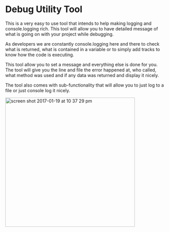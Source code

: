 # Debug Utility Tool
This is a very easy to use tool that intends to help making 
logging and console.logging rich. This tool will allow you 
to have detailed message of what is going on with your project 
while debugging.

As developers we are constantly console.logging here and there
to check what is returned, what is contained in a variable or 
to simply add tracks to know how the code is executing. 

This tool allow you to set a message and everything else is done
for you. The tool will give you the line and file the error happened
at, who called, what method was used and if any data was returned and
display it nicely.

The tool also comes with sub-functionality that will allow you to
just log to a file or just console log it nicely.


<img width="408" alt="screen shot 2017-01-19 at 10 37 29 pm" src="https://cloud.githubusercontent.com/assets/13211046/22134921/b952905e-de98-11e6-96e4-f862c19214cc.png">
